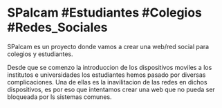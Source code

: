 # SPalcam #Estudiantes #Colegios #Redes_Sociales
SPalcam es un proyecto donde vamos a crear una web/red social para colegios y estudiantes.

Desde que se comenzo la introduccion de los dispositivos moviles a los institutos e universidades los estudiantes hemos pasado por diversas complicaciones. 
Una de ellas es la inavilitacion de las redes en dichos dispositivos, es por eso que intentamos crear una web que no pueda ser bloqueada por ls sistemas comunes.

